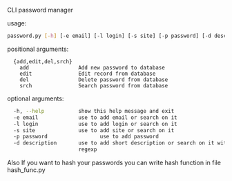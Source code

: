 CLI password manager

usage:
```bash
password.py [-h] [-e email] [-l login] [-s site] [-p password] [-d description] {add,edit,del,srch}
```

positional arguments:
```
  {add,edit,del,srch}
    add                Add new password to database
    edit               Edit record from database
    del                Delete password from database
    srch               Search password from database
```
optional arguments:
```bash
  -h, --help           show this help message and exit
  -e email             use to add email or search on it
  -l login             use to add login or search on it
  -s site              use to add site or search on it
  -p password                 use to add password
  -d description       use to add short description or search on it with
                       regexp
```

Also If you want to hash your passwords you can write hash function in file hash_func.py
